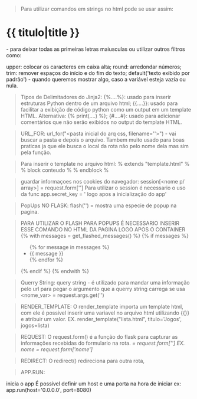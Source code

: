 # <!-- Utiliza o {% for <codigo> %} -->
# <!-- {% endfor %} para fechar o comando -->

> Para utilizar comandos em strings no html pode se usar assim:

<h1>{{  titulo|title  }}</h1> - para deixar todas as primeiras letras maiusculas ou utilizar outros filtros como:

upper: colocar os caracteres em caixa alta;
round: arredondar números;
trim: remover espaços do início e do fim do texto;
default('texto exibido por padrão') - quando queremos mostrar algo, caso a variável esteja vazia ou nula.

> Tipos de Delimitadores do Jinja2:
{%....%}: usado para inserir estruturas Python dentro de um arquivo html;
{{....}}: usado para facilitar a exibição de código python como um output em um template HTML. Alternativa: {% print(....) %};
{#....#}: usado para adicionar comentários que não serão exibidos no output do template HTML.

> URL_FOR:
url_for("<pasta inicial do arq css, filename='<o arquivo a ser encontrado>'>") - vai buscar a pasta e depois o arquivo.
Tambem muito usado para boas praticas ja que ele busca o local da rota não pelo nome dela mas sim pela função.

> Para inserir o template no arquivo html:
% extends "template.html" %
% block conteudo %
    <CODIGO HTML>
% endblock %

> guardar informaçoes nos cookies do navegador:
session[<nome p/ array>] = request.form['<alguma que do html>']
Para utilizar o session é necessario o uso da func app.secret_key = '<name of the key> logo apos a inicialização do app'

> PopUps NO FLASK:
flash('<menssagem>') = mostra uma especie de popup na pagina.

> PARA UTILIZAR O FLASH PARA POPUPS É NECESSARIO INSERIR ESSE COMANDO NO HTML DA PAGINA LOGO APOS O CONTAINER
{% with messages = get_flashed_messages() %}
            {% if messages %} 
                <ul id="messages" class="list-unstyled">
                {% for message in messages %}
                    <li class="alert alert-success">{{ message }}</li>
                {% endfor %}
                </ul>
            {% endif %}
        {% endwith %}

> Querry String:
query string - é utilizado para mandar uma informação pelo url
para pegar o argumento que a querry string carrega se usa <nome_var> = request.args.get('<nome da QuerryString>')

> RENDER_TEMPLATE:
O render_template importa um template html, com ele é possivel inserir uma variavel no arquivo html utilizando {{<variavel>}} e atribuir um valor.
EX. render_template("lista.html", titulo='Jogos', jogos=lista)

> REQUEST:
O request.form() é a função do flask para capturar as informações recebidas do formulario na rota.
<var> = request.form['<key do formulario>']
EX. nome = request.form['nome']

> REDIRECT:
O redirect(<rota>) redireciona para outra rota,

> APP.RUN:

inicia o app
É possivel definir um host e uma porta na hora de iniciar
ex: app.run(host='0.0.0.0', port=8080)